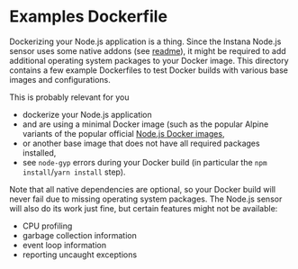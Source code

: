 Examples Dockerfile
===================

Dockerizing your Node.js application is a thing. Since the Instana Node.js sensor uses some native addons (see [readme](https://github.com/instana/nodejs-sensor/#cpu-profiling-garbage-collection-and-event-loop-information)), it might be required to add additional operating system packages to your Docker image. This directory contains a few example Dockerfiles to test Docker builds with various base images and configurations.

This is probably relevant for you
- dockerize your Node.js application
- and are using a minimal Docker image (such as the popular Alpine variants of the popular official [Node.js Docker images](https://hub.docker.com/_/node/),
- or another base image that does not have all required packages installed,
- see `node-gyp` errors during your Docker build (in particular the `npm install`/`yarn install` step).

Note that all native dependencies are optional, so your Docker build will never fail due to missing operating system packages. The Node.js sensor will also do its work just fine, but certain features might not be available:
- CPU profiling
- garbage collection information
- event loop information
- reporting uncaught exceptions

